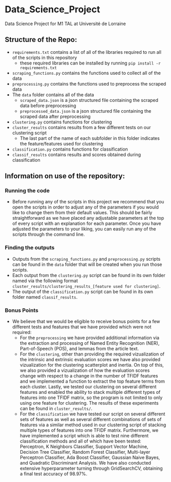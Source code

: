 # Data_Science_Project
Data Science Project for M1 TAL at Université de Lorraine
## Structure of the Repo:
- `requirements.txt` contains a list of all of the libraries required to run all of the scripts in this repository
  - these required libraries can be installed by running `pip install -r requirements.txt`
- `scraping_functions.py` contains the functions used to collect all of the data
- `preprocessing.py` contains the functions used to preprocess the scraped data
- The `data` folder contains all of the data
  - `scraped_data.json` is a json structured file containing the scraped data before preprocessing
  - `preprocessed_data.json` is a json structured file containing the scraped data after preprocessing
- `clustering.py` contains functions for clustering
- `cluster_results` contains results from a few different tests on our clustering script
  - The last part of the name of each subfolder in this folder indicates the feature/features used for clustering
- `classification.py` contains functions for classification
- `classif_results` contains results and scores obtained during classification

## Information on use of the repository:

### Running the code
- Before running any of the scripts in this project we recommend that you open the scripts in order to adjust any of the parameters if you would like to change them from their default values. This should be fairly straightforward as we have placed any adjustable parameters at the top of every script with an explanation for each parameter. Once you have adjusted the parameters to your liking, you can easily run any of the scripts through the command line.

### Finding the outputs
- Outputs from the `scraping_functions.py` and `preprocessing.py` scripts can be found in the `data` folder that will be created when you run those scripts.
- Each output from the `clustering.py` script can be found in its own folder named via the following format `cluster_results/clustering_results_[feature used for clustering]`.
- The output of the `classification.py` script can be found in its own folder named `classif_results`.

### Bonus Points
- We believe that we would be eligible to receive bonus points for a few different tests and features that we have provided which were not required:
  - For the `preprocessing` we have provided additional information via the extraction and processing of Named Entity Recognition (NER), Part-of-Speech (POS), and lemmas from the article text.
  - For the `clustering`, other than providing the required vizualization of the intrinsic and extrinsic evaluation scores we have also provided vizualization for the clustering scatterplot and inertia. On top of this, we also provided a vizualization of how the evaluation scores change with respect to a change in the number of TFIDF features and we implemented a function to extract the top feature terms from each cluster. Lastly, we tested our clustering on several different features and enabled the ability to stack multiple different types of features into one TFIDF matrix, so the program is not limited to only using one feature for clustering. The results of these experiments can be found in `cluster_results/`.
  - For the `classification` we have tested our script on several different sets of features as well as several different combinations of sets of features via a similar method used in our clustering script of stacking multiple types of features into one TFIDF matrix. Furthermore, we have implemented a script which is able to test nine different classification methods and all of which have been tested: Perceptron, K Neighbors Classifier, Support Vector Machine, Decision Tree Classifier, Random Forest Classifier, Multi-layer Perceptron Classifier, Ada Boost Classifier, Gaussian Naive Bayes, and Quadratic Discriminant Analysis. We have also conducted extensive hyperparameter turning through GridSearchCV, obtaining a final test accuracy of 98.97%.
